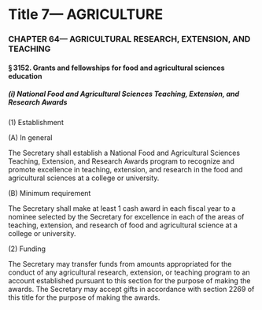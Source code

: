 
# Title 7— AGRICULTURE
### CHAPTER 64— AGRICULTURAL RESEARCH, EXTENSION, AND TEACHING
#### § 3152. Grants and fellowships for food and agricultural sciences education
##### (i) National Food and Agricultural Sciences Teaching, Extension, and Research Awards

(1) Establishment

(A) In general

The Secretary shall establish a National Food and Agricultural Sciences Teaching, Extension, and Research Awards program to recognize and promote excellence in teaching, extension, and research in the food and agricultural sciences at a college or university.

(B) Minimum requirement

The Secretary shall make at least 1 cash award in each fiscal year to a nominee selected by the Secretary for excellence in each of the areas of teaching, extension, and research of food and agricultural science at a college or university.

(2) Funding

The Secretary may transfer funds from amounts appropriated for the conduct of any agricultural research, extension, or teaching program to an account established pursuant to this section for the purpose of making the awards. The Secretary may accept gifts in accordance with section 2269 of this title for the purpose of making the awards.
